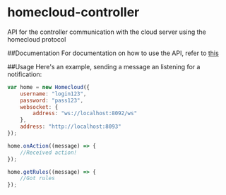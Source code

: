 # homecloud-controller
API for the controller communication with the cloud server using the homecloud protocol

##Documentation
For documentation on how to use the API, refer to [this](https://github.com/HomeSkyLtd/homecloud-controller/blob/master/documentation.MD)

##Usage
Here's an example, sending a message an listening for a notification:
```javascript
var home = new Homecloud({
    username: "login123",
    password: "pass123",
    websocket: {
        address: "ws://localhost:8092/ws"
    },
    address: "http://localhost:8093"
});

home.onAction((message) => {
    //Received action! 
});

home.getRules((message) => {
    //Got rules
});
```